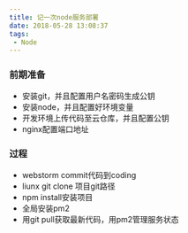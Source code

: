 ```yaml
---
title: 记一次node服务部署
date: 2018-05-28 13:08:37
tags: 
 - Node
---
```


### 前期准备

* 安装git，并且配置用户名密码生成公钥
* 安装node，并且配置好环境变量
* 开发环境上传代码至云仓库，并且配置公钥
* nginx配置端口地址
<!-- more -->
### 过程

* webstorm commit代码到coding
* liunx git clone 项目git路径
* npm install安装项目
* 全局安装pm2
* 用git pull获取最新代码，用pm2管理服务状态
